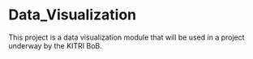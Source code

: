 # Data_Visualization

This project is a data visualization module that will be used in a project underway by the KITRI BoB.
